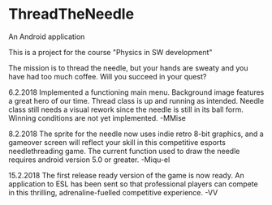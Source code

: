 # ThreadTheNeedle
An Android application

This is a project for the course "Physics in SW development"

The mission is to thread the needle, but your hands are sweaty and you have had too much coffee. 
Will you succeed in your quest?

6.2.2018 Implemented a functioning main menu. Background image features a great hero of our time. Thread class is up and running as intended. Needle class still needs a visual rework since the needle is still in its ball form. Winning conditions are not yet implemented.
-MMise

8.2.2018 The sprite for the needle now uses indie retro 8-bit graphics, and a gameover screen will reflect your skill in this competitive esports needlethreading game. The current function used to draw the needle requires android version 5.0 or greater.
-Miqu-el

15.2.2018 The first release ready version of the game is now ready. An application to ESL has been sent so that professional players can compete in this thrilling, adrenaline-fuelled competitive experience. -VV
